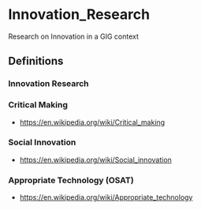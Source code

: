 # Innovation_Research
Research on Innovation in a GIG context


## Definitions

### Innovation Research

### Critical Making
- https://en.wikipedia.org/wiki/Critical_making

### Social Innovation
- https://en.wikipedia.org/wiki/Social_innovation

### Appropriate Technology (OSAT)
- https://en.wikipedia.org/wiki/Appropriate_technology
